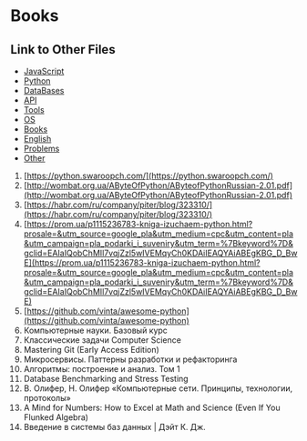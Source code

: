 # Books

## Link to Other Files

- [JavaScript](./javascript.md)
- [Python](./python.md)
- [DataBases](./databases.md)
- [API](./api.md)
- [Tools](./tools.md)
- [OS](./os.md)
- [Books](./books.md)
- [English](./english.md)
- [Problems](./problems.md)
- [Other](./other.md)

1. [https://python.swaroopch.com/](https://python.swaroopch.com/)
2. [http://wombat.org.ua/AByteOfPython/AByteofPythonRussian-2.01.pdf](http://wombat.org.ua/AByteOfPython/AByteofPythonRussian-2.01.pdf)
3. [https://habr.com/ru/company/piter/blog/323310/](https://habr.com/ru/company/piter/blog/323310/)
4. [https://prom.ua/p1115236783-kniga-izuchaem-python.html?prosale=&utm_source=google_pla&utm_medium=cpc&utm_content=pla&utm_campaign=pla_podarki_i_suveniry&utm_term=%7Bkeyword%7D&gclid=EAIaIQobChMIl7vqjZzl5wIVEMqyCh0KDAiIEAQYAiABEgKBG_D_BwE](https://prom.ua/p1115236783-kniga-izuchaem-python.html?prosale=&utm_source=google_pla&utm_medium=cpc&utm_content=pla&utm_campaign=pla_podarki_i_suveniry&utm_term=%7Bkeyword%7D&gclid=EAIaIQobChMIl7vqjZzl5wIVEMqyCh0KDAiIEAQYAiABEgKBG_D_BwE)
5. [https://github.com/vinta/awesome-python](https://github.com/vinta/awesome-python)
6. Компьютерные науки. Базовый курс
7. Классические задачи Computer Science
8. Mastering Git (Early Access Edition)
9. Микросервисы. Паттерны разработки и рефакторинга
10. Алгоритмы: построение и анализ. Том 1
11. Database Benchmarking and Stress Testing
12. В. Олифер, Н. Олифер «Компьютерные сети. Принципы, технологии, протоколы»
13. A Mind for Numbers: How to Excel at Math and Science (Even If You Flunked Algebra) 
1. Введение в системы баз данных | Дэйт К. Дж.
